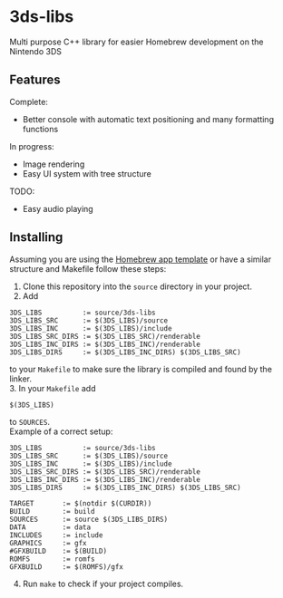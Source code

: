 # 3ds-libs
Multi purpose C++ library for easier Homebrew development on the Nintendo 3DS
## Features
Complete:
- Better console with automatic text positioning and many formatting functions

In progress:
- Image rendering
- Easy UI system with tree structure

TODO:
- Easy audio playing

## Installing
Assuming you are using the [Homebrew app template](https://github.com/devkitPro/3ds-examples/tree/master/templates/application) or have a similar structure and Makefile follow these steps:
1. Clone this repository into the `source` directory in your project.
2. Add
```make
3DS_LIBS          := source/3ds-libs
3DS_LIBS_SRC      := $(3DS_LIBS)/source
3DS_LIBS_INC      := $(3DS_LIBS)/include
3DS_LIBS_SRC_DIRS := $(3DS_LIBS_SRC)/renderable
3DS_LIBS_INC_DIRS := $(3DS_LIBS_INC)/renderable
3DS_LIBS_DIRS     := $(3DS_LIBS_INC_DIRS) $(3DS_LIBS_SRC)
```
to your `Makefile` to make sure the library is compiled and found by the linker.  
3. In your `Makefile` add
```
$(3DS_LIBS)
```
to `SOURCES`.  
Example of a correct setup:
```make
3DS_LIBS          := source/3ds-libs
3DS_LIBS_SRC      := $(3DS_LIBS)/source
3DS_LIBS_INC      := $(3DS_LIBS)/include
3DS_LIBS_SRC_DIRS := $(3DS_LIBS_SRC)/renderable
3DS_LIBS_INC_DIRS := $(3DS_LIBS_INC)/renderable
3DS_LIBS_DIRS     := $(3DS_LIBS_INC_DIRS) $(3DS_LIBS_SRC)

TARGET		 :=	$(notdir $(CURDIR))
BUILD		 :=	build
SOURCES		 :=	source $(3DS_LIBS_DIRS) 
DATA		 :=	data
INCLUDES	 :=	include
GRAPHICS	 :=	gfx
#GFXBUILD	 :=	$(BUILD)
ROMFS		 :=	romfs
GFXBUILD	 :=	$(ROMFS)/gfx
```
4. Run `make` to check if your project compiles.
